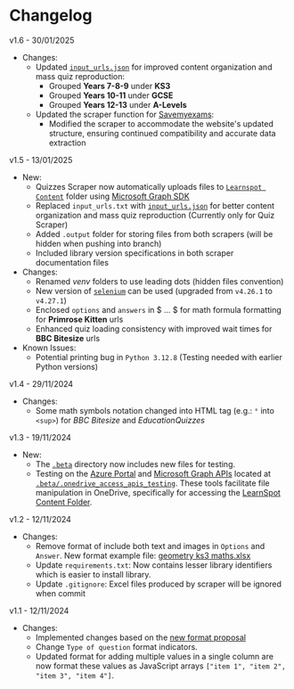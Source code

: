 # Changelog
v1.6 - 30/01/2025
- Changes:
  - Updated [`input_urls.json`](https://github.com/ThongLai/Learnspot-content-scraping/blob/main/quiz_scraper/input_urls.json) for improved content organization and mass quiz reproduction:
    - Grouped **Years 7-8-9** under **KS3**
    - Grouped **Years 10-11** under **GCSE**
    - Grouped **Years 12-13** under **A-Levels**
  - Updated the scraper function for [Savemyexams](https://www.savemyexams.com):
    - Modified the scraper to accommodate the website's updated structure, ensuring continued compatibility and accurate data extraction

v1.5 - 13/01/2025
- New:
  - Quizzes Scraper now automatically uploads files to [`Learnspot Content`](https://mujahidrashid-my.sharepoint.com/personal/shargel_tariq_learnspot_co_uk/_layouts/15/onedrive.aspx?id=%2Fpersonal%2Fshargel_tariq_learnspot_co_uk%2FDocuments%2FLearnSpot%20Content) folder using [Microsoft Graph SDK](https://learn.microsoft.com/en-us/graph/overview)
  - Replaced `input_urls.txt` with [`input_urls.json`](https://github.com/ThongLai/Learnspot-content-scraping/blob/main/quiz_scraper/input_urls.json) for better content organization and mass quiz reproduction (Currently only for Quiz Scraper)
  - Added `.output` folder for storing files from both scrapers (will be hidden when pushing into branch)
  - Included library version specifications in both scraper documentation files
- Changes:
  - Renamed *venv* folders to use leading dots (hidden files convention)
  - New version of [`selenium`](https://pypi.org/project/selenium/) can be used (upgraded from `v4.26.1` to `v4.27.1`)
  - Enclosed `options` and `answers` in $ ... $ for math formula formatting for **Primrose Kitten** urls
  - Enhanced quiz loading consistency with improved wait times for **BBC Bitesize** urls
- Known Issues:
  - Potential printing bug in `Python 3.12.8` (Testing needed with earlier Python versions)


v1.4 - 29/11/2024
- Changes: 
  - Some math symbols notation changed into HTML tag (e.g.: `°` into `<sup>`) for *BBC Bitesize* and *EducationQuizzes*

v1.3 - 19/11/2024
- New:
  - The [`.beta`](https://github.com/ThongLai/Learnspot-content-scraping/tree/main/.beta/) directory now includes new files for testing.
  - Testing on the [Azure Portal](https://portal.azure.com) and [Microsoft Graph APIs](https://learn.microsoft.com/en-us/graph/overview) located at [`.beta/.onedrive_access_apis_testing`](https://github.com/ThongLai/Learnspot-content-scraping/tree/main/.beta/.onedrive_access_apis_testing). These tools facilitate file manipulation in OneDrive, specifically for accessing the [LearnSpot Content Folder](https://mujahidrashid-my.sharepoint.com/personal/shargel_tariq_learnspot_co_uk/_layouts/15/onedrive.aspx?id=%2Fpersonal%2Fshargel_tariq_learnspot_co_uk%2FDocuments%2FLearnSpot%20Content&ga=1).

v1.2 - 12/11/2024
- Changes: 
  - Remove format of include both text and images in `Options` and `Answer`. New format example file: [geometry ks3 maths.xlsx](https://mujahidrashid-my.sharepoint.com/:x:/g/personal/shargel_tariq_learnspot_co_uk/Efcccnyt2-pBheiLbYipflEBztpPNhgsRxnGNF24-uMfmA?e=DINWC2)
  - Update `requirements.txt`: Now contains lesser library identifiers which is easier to install library.
  - Update `.gitignore`: Excel files produced by scraper will be ignored when commit

v1.1 - 12/11/2024
- Changes:
  - Implemented changes based on the [new format proposal](https://docs.google.com/document/d/1j3eZygtLekdJfdZIvB60yKXwzuPoZw8zx4ZhbuWQYeA/edit?usp=sharing)
  - Change `Type of question` format indicators.
   - Updated format for adding multiple values in a single column are now format these values as JavaScript arrays `["item 1", "item 2", "item 3", "item 4"]`.